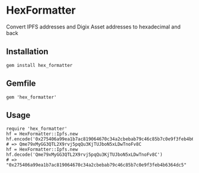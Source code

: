 # HexFormatter

Convert IPFS addresses and Digix Asset addresses to hexadecimal and back

## Installation

```
gem install hex_formatter
```

## Gemfile

```
gem 'hex_formatter'
```

## Usage

```
require 'hex_formatter'
hf = HexFormatter::Ipfs.new
hf.encode('0x275406a99ea1b7ac819064670c34a2cbebab79c46c85b7c0e9f3feb4b6364dc5')
# => Qme79xMyGG3QTL2X9rvj5pqQu3KjTUJboN5xLDwTnoFv8C
hf = HexFormatter::Ipfs.new 
hf.decode('Qme79xMyGG3QTL2X9rvj5pqQu3KjTUJboN5xLDwTnoFv8C')
# => "0x275406a99ea1b7ac819064670c34a2cbebab79c46c85b7c0e9f3feb4b6364dc5"
```
